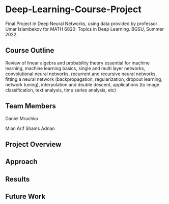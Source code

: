 # Deep-Learning-Course-Project
Final Project in Deep Neural Networks, using data provided by professor Umar Islambekov for MATH 6820: Topics in Deep Learning. BGSU, Summer 2022.

## Course Outline
Review of linear algebra and probability theory essential for machine learning, machine learning basics, single and multi layer networks, convolutional neural networks, recurrent and recursive neural networks, fitting a neural network (backpropagation, regularization, dropout learning, network tuning), interpolation and double descent, applications (to image classification, text analysis, time series analysis, etc)

## Team Members
Daniel Mrachko

Mian Arif Shams Adnan

## Project Overview

## Approach

## Results

## Future Work
